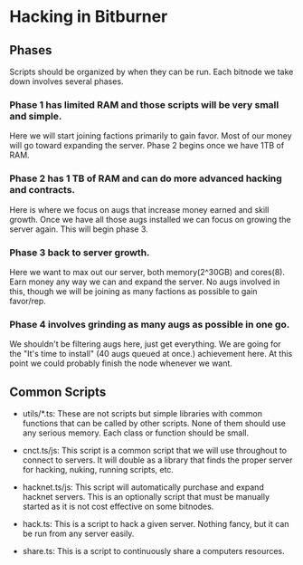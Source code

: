 # Hacking in Bitburner

## Phases

Scripts should be organized by when they can be run. Each bitnode we take down
involves several phases.

### Phase 1 has limited RAM and those scripts will be very small and simple.

Here we will start joining factions primarily to gain favor. Most of our money
will go toward expanding the server. Phase 2 begins once we have 1TB of RAM.

### Phase 2 has 1 TB of RAM and can do more advanced hacking and contracts.

Here is where we focus on augs that increase money earned and skill
growth. Once we have all those augs installed we can focus on growing the
server again. This will begin phase 3.

### Phase 3 back to server growth.

Here we want to max out our server, both memory(2^30GB) and cores(8). Earn money any way we
can and expand the server. No augs involved in this, though we will be joining
as many factions as possible to gain favor/rep.

### Phase 4 involves grinding as many augs as possible in one go.

We shouldn't be filtering augs here, just get everything.
We are going for the "It's time to install"
(40 augs queued at once.) achievement here.
At this point we could probably finish the node whenever we want.

## Common Scripts

- utils/\*.ts: These are not scripts but simple libraries with common functions
  that can be called by other scripts. None of them should use any serious
  memory. Each class or function should be small.

- cnct.ts/js: This script is a common script that we will use throughout to
  connect to servers. It will double as a library that finds the proper server
  for hacking, nuking, running scripts, etc.

- hacknet.ts/js: This script will automatically purchase and expand hacknet
  servers. This is an optionally script that must be manually started as it is
  not cost effective on some bitnodes.

- hack.ts: This is a script to hack a given server. Nothing fancy, but it can be
  run from any server easily.

- share.ts: This is a script to continuously share a computers resources.

